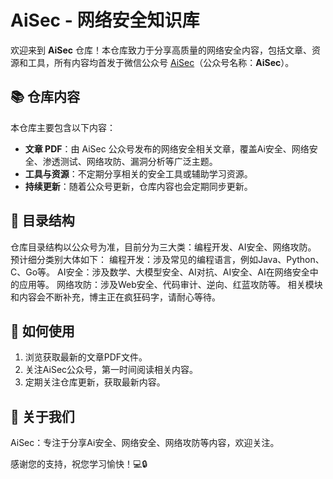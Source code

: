 # AiSec - 网络安全知识库

欢迎来到 **AiSec** 仓库！本仓库致力于分享高质量的网络安全内容，包括文章、资源和工具，所有内容均首发于微信公众号 [AiSec](#)（公众号名称：**AiSec**）。

## 📚 仓库内容

本仓库主要包含以下内容：
- **文章 PDF**：由 AiSec 公众号发布的网络安全相关文章，覆盖Ai安全、网络安全、渗透测试、网络攻防、漏洞分析等广泛主题。
- **工具与资源**：不定期分享相关的安全工具或辅助学习资源。
- **持续更新**：随着公众号更新，仓库内容也会定期同步更新。

## 📂 目录结构

仓库目录结构以公众号为准，目前分为三大类：编程开发、AI安全、网络攻防。
预计细分类别大体如下：
编程开发：涉及常见的编程语言，例如Java、Python、C、Go等。
AI安全：涉及数学、大模型安全、AI对抗、AI安全、AI在网络安全中的应用等。
网络攻防：涉及Web安全、代码审计、逆向、红蓝攻防等。
相关模块和内容会不断补充，博主正在疯狂码字，请耐心等待。

## 🚀 如何使用

1. 浏览获取最新的文章PDF文件。
2. 关注AiSec公众号，第一时间阅读相关内容。
3. 定期关注仓库更新，获取最新内容。

## 📢 关于我们

AiSec：专注于分享Ai安全、网络安全、网络攻防等内容，欢迎关注。




感谢您的支持，祝您学习愉快！💻🔒
